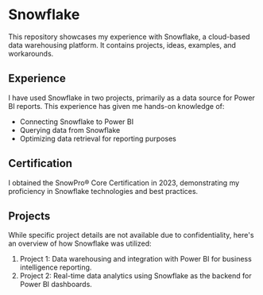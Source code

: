 # Snowflake

This repository showcases my experience with Snowflake, a cloud-based data warehousing platform. It contains projects, ideas, examples, and workarounds.

## Experience

I have used Snowflake in two projects, primarily as a data source for Power BI reports. This experience has given me hands-on knowledge of:

- Connecting Snowflake to Power BI
- Querying data from Snowflake
- Optimizing data retrieval for reporting purposes

## Certification

I obtained the SnowPro® Core Certification in 2023, demonstrating my proficiency in Snowflake technologies and best practices.

## Projects

While specific project details are not available due to confidentiality, here's an overview of how Snowflake was utilized:

1. Project 1: Data warehousing and integration with Power BI for business intelligence reporting.
2. Project 2: Real-time data analytics using Snowflake as the backend for Power BI dashboards.